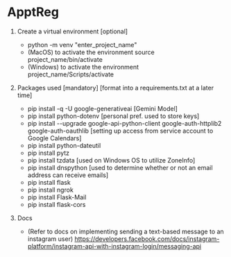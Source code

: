 # ApptReg

1) Create a virtual environment [optional] 
    - python -m venv "enter_project_name"
    - (MacOS) to activate the environment source project_name/bin/activate
    - (Windows) to activate the environment project_name/Scripts/activate

2) Packages used [mandatory] [format into a requirements.txt at a later time]
    - pip install -q -U google-generativeai [Gemini Model]
    - pip install python-dotenv [personal pref. used to store keys]
    - pip install --upgrade google-api-python-client google-auth-httplib2 google-auth-oauthlib [setting up access from service account to Google Calendars]
    - pip install python-dateutil
    - pip install pytz
    - pip install tzdata [used on Windows OS to utilize ZoneInfo]
    - pip install dnspython [used to determine whether or not an email address can receive emails]
    - pip install flask
    - pip install ngrok
    - pip install Flask-Mail
    - pip install flask-cors

3) Docs
    - (Refer to docs on implementing sending a text-based message to an instagram user) https://developers.facebook.com/docs/instagram-platform/instagram-api-with-instagram-login/messaging-api

    
